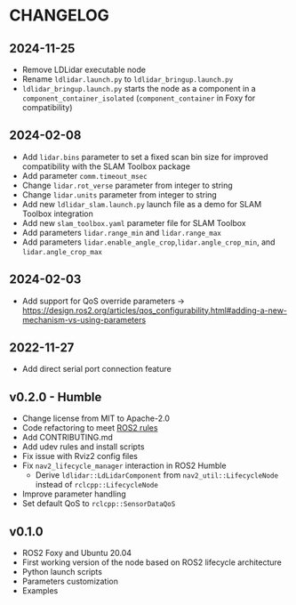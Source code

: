 CHANGELOG
=========

2024-11-25
----------

* Remove LDLidar executable node
* Rename `ldlidar.launch.py` to `ldlidar_bringup.launch.py`
* `ldlidar_bringup.launch.py` starts the node as a component in a `component_container_isolated` (`component_container` in Foxy for compatibility)

2024-02-08
----------

* Add `lidar.bins` parameter to set a fixed scan bin size for improved compatibility with the SLAM Toolbox package
* Add parameter `comm.timeout_msec` 
* Change `lidar.rot_verse` parameter from integer to string
* Change `lidar.units` parameter from integer to string
* Add new `ldlidar_slam.launch.py` launch file as a demo for SLAM Toolbox integration
* Add new `slam_toolbox.yaml` parameter file for SLAM Toolbox
* Add parameters `lidar.range_min` and `lidar.range_max`
* Add parameters `lidar.enable_angle_crop`,`lidar.angle_crop_min`, and `lidar.angle_crop_max`

2024-02-03
----------

* Add support for QoS override parameters -> https://design.ros2.org/articles/qos_configurability.html#adding-a-new-mechanism-vs-using-parameters

2022-11-27
----------

* Add direct serial port connection feature

v0.2.0 - Humble
---------------

* Change license from MIT to Apache-2.0
* Code refactoring to meet [ROS2 rules](https://docs.ros.org/en/humble/The-ROS2-Project/Contributing/Code-Style-Language-Versions.html)
* Add CONTRIBUTING.md
* Add udev rules and install scripts
* Fix issue with Rviz2 config files
* Fix `nav2_lifecycle_manager` interaction in ROS2 Humble
  * Derive `ldlidar::LdLidarComponent` from `nav2_util::LifecycleNode` instead of `rclcpp::LifecycleNode` 
* Improve parameter handling
* Set default QoS to `rclcpp::SensorDataQoS`

v0.1.0
------

* ROS2 Foxy and Ubuntu 20.04
* First working version of the node based on ROS2 lifecycle architecture
* Python launch scripts
* Parameters customization
* Examples
